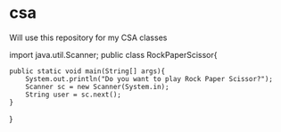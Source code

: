 # csa
Will use this repository for my CSA classes

import java.util.Scanner;
public class RockPaperScissor{

    public static void main(String[] args){
        System.out.println("Do you want to play Rock Paper Scissor?");
        Scanner sc = new Scanner(System.in);
        String user = sc.next();
    }
}
